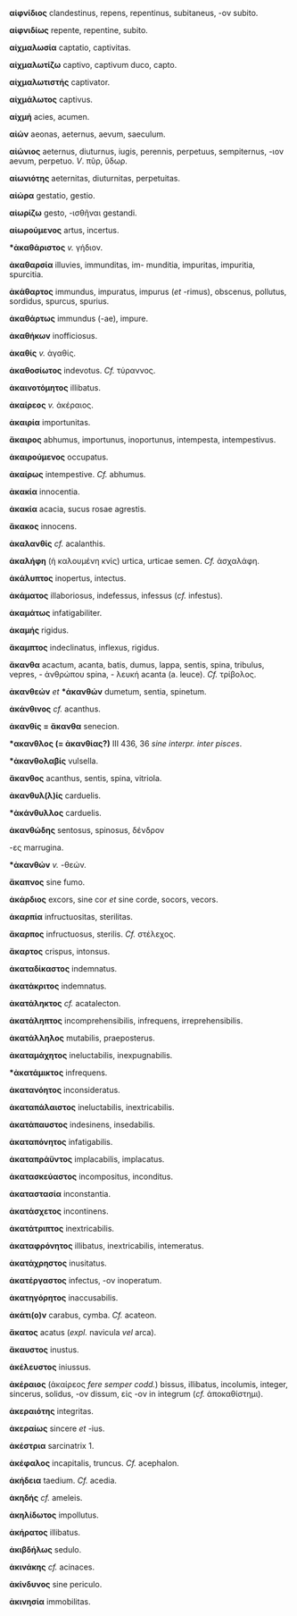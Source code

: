 **αἰφνίδιος** clandestinus, repens, repentinus, subitaneus, -ον subito.

**αἰφνιδίως** repente, repentine, subito.

**αἰχμαλωσία** captatio, captivitas.

**αἰχμαλωτίζω** captivo, captivum duco, capto.

**αἰχμαλωτιστής** captivator.

**αἰχμάλωτος** captivus.

**αἰχμή** acies, acumen.

**αἰών** aeonas, aeternus, aevum, saeculum.

**αἰώνιος** aeternus, diuturnus, iugis, perennis, perpetuus,
sempiternus, -ιον aevum, perpetuo. *V*. πῦρ, ὕδωρ.

**αἰωνιότης** aeternitas, diuturnitas, perpetuitas.

**αἰώρα** gestatio, gestio.

**αἰωρίζω** gesto, -ισθῆναι gestandi.

**αἰωρούμενος** artus, incertus.

**\*ἀκαθάριστος** *v.* γήδιον.

**ἀκαθαρσία** illuvies, immunditas, im- munditia, impuritas, impuritia,
spurcitia.

**ἀκάθαρτος** immundus, impuratus, impurus (*et* -rimus), obscenus,
pollutus, sordidus, spurcus, spurius.

**ἀκαθάρτως** immundus (-ae), impure.

**ἀκαθήκων** inofficiosus.

**ἀκαθίς** *v.* ἀγαθίς.

**ἀκαθοσίωτος** indevotus. *Cf.* τύραννος.

**ἀκαινοτόμητος** illibatus.

**ἀκαίρεος** *v.* ἀκέραιος.

**ἀκαιρία** importunitas.

**ἄκαιρος** abhumus, importunus, inoportunus, intempesta, intempestivus.

**ἀκαιρούμενος** occupatus.

**ἀκαίρως** intempestive. *Cf.* abhumus.

**ἀκακία** innocentia.

**ἀκακία** acacia, sucus rosae agrestis.

**ἄκακος** innocens.

**ἀκαλανθίς** *cf.* acalanthis.

**ἀκαλήφη** (ἡ καλουμένη κνίς) urtica, urticae semen. *Cf.* ἀσχαλάφη.

**ἀκάλυπτος** inopertus, intectus.

**ἀκάματος** illaboriosus, indefessus, infessus (*cf.* infestus).

**ἀκαμάτως** infatigabiliter.

**ἀκαμής** rigidus.

**ἄκαμπτος** indeclinatus, inflexus, rigidus.

**ἄκανθα** acactum, acanta, batis, dumus, lappa, sentis, spina,
tribulus, vepres, - ἀνθρώπου spina, - λευκή acanta (a. leuce). *Cf.*
τρίβολος.

**ἀκανθεών** *et* **\*ἀκανθών** dumetum, sentia, spinetum.

**ἀκάνθινος** *cf.* acanthus.

**ἀκανθίς =** **ἄκανθα** senecion.

**\*ακανθλος (= ἀκανθίας?)** III 436, 36 *sine interpr. inter pisces*.

**\*ἀκανθολαβίς** vulsella.

**ἄκανθος** acanthus, sentis, spina, vitriola.

**ἀκανθυλ(λ)ίς** carduelis.

**\*ἀκάνθυλλος** carduelis.

**ἀκανθώδης** sentosus, spinosus, δένδρον

-ες marrugina.

**\*ἀκανθών** *v.* -θεών.

**ἄκαπνος** sine fumo.

**ἀκάρδιος** excors, sine cor *et* sine corde, socors, vecors.

**ἀκαρπία** infructuositas, sterilitas.

**ἄκαρπος** infructuosus, sterilis. *Cf.* στέλεχος.

**ἄκαρτος** crispus, intonsus.

**ἀκαταδίκαστος** indemnatus.

**ἀκατάκριτος** indemnatus.

**ἀκατάληκτος** *cf.* acatalecton.

**ἀκατάληπτος** incomprehensibilis, infrequens, irreprehensibilis.

**ἀκατάλληλος** mutabilis, praeposterus.

**ἀκαταμάχητος** ineluctabilis, inexpugnabilis.

**\*ἀκατάμικτος** infrequens.

**ἀκατανόητος** inconsideratus.

**ἀκαταπάλαιστος** ineluctabilis, inextricabilis.

**ἀκατάπαυστος** indesinens, insedabilis.

**ἀκαταπόνητος** infatigabilis.

**ἀκαταπράϋντος** implacabilis, implacatus.

**ἀκατασκεύαστος** incompositus, inconditus.

**ἀκαταστασία** inconstantia.

**ἀκατάσχετος** incontinens.

**ἀκατάτριπτος** inextricabilis.

**ἀκαταφρόνητος** illibatus, inextricabilis, intemeratus.

**ἀκατάχρηστος** inusitatus.

**ἀκατέργαστος** infectus, -ον inoperatum.

**ἀκατηγόρητος** inaccusabilis.

**ἀκάτι(ο)ν** carabus, cymba. *Cf.* acateon.

**ἄκατος** acatus (*expl.* navicula *vel* arca).

**ἄκαυστος** inustus.

**ἀκέλευστος** iniussus.

**ἀκέραιος** (ἀκαίρεος *fere semper codd.*) bissus, illibatus,
incolumis, integer, sincerus, solidus, -ον dissum, εἰς -ον in integrum
(*cf.* ἀποκαθίστημι).

**ἀκεραιότης** integritas.

**ἀκεραίως** sincere *et* -ius.

**ἀκέστρια** sarcinatrix 1.

**ἀκέφαλος** incapitalis, truncus. *Cf.* acephalon.

**ἀκήδεια** taedium. *Cf.* acedia.

**ἀκηδής** *cf.* ameleis.

**ἀκηλίδωτος** impollutus.

**ἀκήρατος** illibatus.

**ἀκιβδήλως** sedulo.

**ἀκινάκης** *cf.* acinaces.

**ἀκίνδυνος** sine periculo.

**ἀκινησία** immobilitas.

